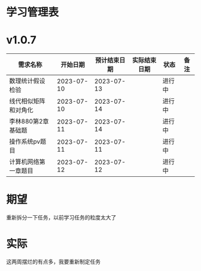 # 学习管理表

# v1.0.7

| 需求名称      | 开始日期   | 预计结束日期 | 实际结束日期 | 状态   | 备注 |
| ------------- | ---------- | ------------ | ------------ | ------ | ---- |
| 数理统计假设检验   | 2023-07-10 | 2023-07-13   |   | 进行中 |      |
| 线代相似矩阵和对角化 | 2023-07-10 | 2023-07-14   |   | 进行中 |      |
| 李林880第2章基础题 | 2023-07-11 | 2023-07-14   |   | 进行中 |      |
| 操作系统pv题目 | 2023-07-11 | 2023-07-11   |   | 进行中 |      |
| 计算机网络第一章题目 | 2023-07-12 | 2023-07-12   |   | 进行中 |      |

# 期望

重新拆分一下任务，以前学习任务的粒度太大了

# 实际

这两周摆烂的有点多，我要重新制定任务

